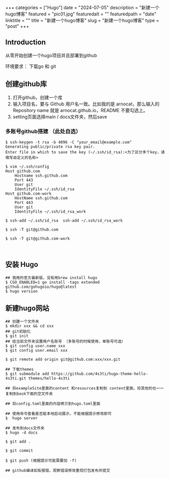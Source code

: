+++
categories = ["Hugo"]
date = "2024-07-05"
description = "新建一个hugo博客"
featured = "pic01.jpg"
featuredalt = ""
featuredpath = "date"
linktitle = ""
title = "新建一个hugo博客"
slug = "新建一个hugo博客"
type = "post"
+++

## Introduction

从零开始创建一个hugo项目并且部署到github

环境要求：
下载go 和 git


## 创建github库

1. 打开github，创建一个库
2. 输入项目名，要与 Github 用户名一致。比如我的是 arnocat，那么输入的 Repository name 就是 arnocat.github.io，README 不要勾选上。
3. setting页面选择main / docs文件夹，然后save

### 多账号github搭建 （此处自选）
```
$ ssh-keygen -t rsa -b 4096 -C "your_email@example.com"
Generating public/private rsa key pair.
Enter file in which to save the key (~/.ssh/id_rsa):<为了区分多个key，请填写自定义的名称>

$ vim ~/.ssh/config
Host github.com
    Hostname ssh.github.com
    Port 443
    User git
    IdentityFile ~/.ssh/id_rsa
Host github.com-work
    HostName ssh.github.com
    Port 443
    User git
    IdentityFile ~/.ssh/id_rsa_work

$ ssh-add ~/.ssh/id_rsa  ssh-add ~/.ssh/id_rsa_work

$ ssh -T git@github.com

$ ssh -T git@github.com-work



```


## 安装 Hugo
```
## 我用的官方最新版，没有用brew install hugo
$ CGO_ENABLED=1 go install -tags extended github.com/gohugoio/hugo@latest
$ hugo version

```

## 新建hugo网站

```
## 创建一个文件夹
$ mkdir xxx && cd xxx
## git初始化
$ git init
## 给当前文件夹设置用户名账号 （多账号的时候使用，单账号可选）
$ git config user.name xxx
$ git config user.email xxx

$ git remote add origin git@github.com:xxx/xxx.git

## 下载themes
$ git submodule add https://github.com/4s3ti/hugo-theme-hello-4s3ti.git themes/hello-4s3ti

## 将exampleSite里面的content 和resources复制到 content里面，将其他的也一一复制到book下面的空文件夹

## 将config.toml里面的内容拷贝到hugo.toml里面

## 使用命令查看是否能本地启动展示，不能根据提示修改即可
$  hugo server 

## 发布到docs文件夹
$ hugo -d docs

$ git add . 

$ git commit

$ git push (根据提示可能需要加 -f)

## github编译如有报错，观察错误修改重现打包发布并提交

```